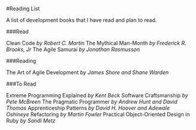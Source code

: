 #Reading List

A list of development books that I have read and plan to read.

###Read

Clean Code *by Robert C. Martin*
The Mythical Man-Month *by Frederick R. Brooks, Jr*
The Agile Samurai *by Jonathan Rasmusson*

###Reading

The Art of Agile Development *by James Shore and Shane Warden*

###To Read

Extreme Programming Explained *by Kent Beck*
Software Craftsmanship *by Pete McBreen*
The Pragmatic Programmer *by Andrew Hunt and David Thomas*
Apprenticeship Patterns *by David H. Hoover and Adewale Oshineye*
Refactoring *by Martin Fowler*
Practical Object-Oriented Design in Ruby *by Sandi Metz*
